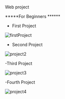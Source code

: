 Web project

*****For Beginners ******
- First Project 

![firstProject](https://github.com/user-attachments/assets/e83eb27b-6cf8-41cf-9cc2-05e3fc8d48d8)


- Second Project

 ![project2](https://github.com/user-attachments/assets/994a8346-ff20-4ba6-b598-9b41bf6568de)

 -Third Project

 ![project3](https://github.com/user-attachments/assets/15360bcc-d400-424a-b67a-75d0b37966b8)

 -Fourth Project

 ![project4](https://github.com/user-attachments/assets/c8776bb4-a92a-412d-a5e9-e9feae6d1b3b)




